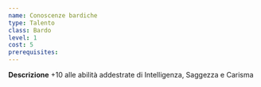 ```yaml
---
name: Conoscenze bardiche
type: Talento
class: Bardo
level: 1
cost: 5
prerequisites: 
---
```


**Descrizione**
+10 alle abilità addestrate di Intelligenza, Saggezza e Carisma